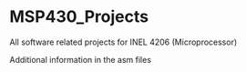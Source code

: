 MSP430_Projects
===============

All software related projects for INEL 4206 (Microprocessor)

Additional information in the asm files

